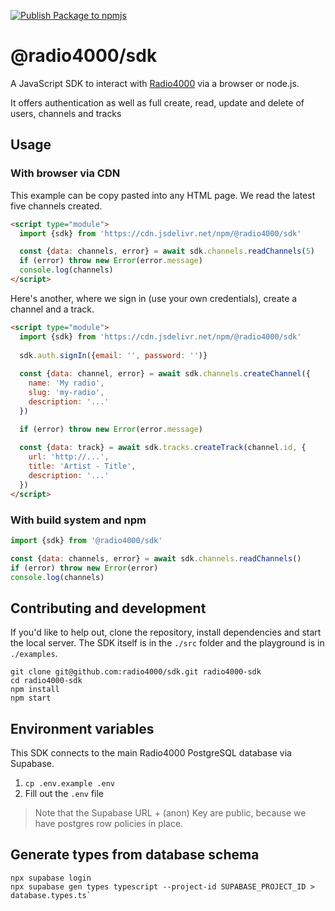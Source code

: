 [![Publish Package to npmjs](https://github.com/radio4000/sdk/actions/workflows/publish-to-npm-registry.yml/badge.svg)](https://github.com/radio4000/sdk/actions/workflows/publish-to-npm-registry.yml)

# @radio4000/sdk

A JavaScript SDK to interact with [Radio4000](https://radio4000.com) via a browser or node.js.  

It offers authentication as well as full create, read, update and delete of users, channels and tracks

## Usage 

### With browser via CDN

This example can be copy pasted into any HTML page. We read the latest five channels created.

```html
<script type="module">
  import {sdk} from 'https://cdn.jsdelivr.net/npm/@radio4000/sdk'

  const {data: channels, error} = await sdk.channels.readChannels(5)
  if (error) throw new Error(error.message)
  console.log(channels)
</script>
```

Here's another, where we sign in (use your own credentials), create a channel and a track.

```html
<script type="module">
  import {sdk} from 'https://cdn.jsdelivr.net/npm/@radio4000/sdk'
	
  sdk.auth.signIn({email: '', password: '')}
	
  const {data: channel, error} = await sdk.channels.createChannel({
    name: 'My radio',
    slug: 'my-radio',
    description: '...'
  })

  if (error) throw new Error(error.message)
	
  const {data: track} = await sdk.tracks.createTrack(channel.id, {
    url: 'http://...',
    title: 'Artist - Title',
    description: '...'
  })
</script>
```

### With build system and npm

```js
import {sdk} from '@radio4000/sdk'

const {data: channels, error} = await sdk.channels.readChannels()
if (error) throw new Error(error)
console.log(channels)
```

## Contributing and development

If you'd like to help out, clone the repository, install dependencies and start the local server. The SDK itself is in the `./src` folder and the playground is in `./examples`.

```shell
git clone git@github.com:radio4000/sdk.git radio4000-sdk
cd radio4000-sdk
npm install
npm start
```

## Environment variables

This SDK connects to the main Radio4000 PostgreSQL database via Supabase. 

1. `cp .env.example .env`
2. Fill out the `.env` file

> Note that the Supabase URL + (anon) Key are public, because we have postgres row policies in place.

## Generate types from database schema

```shell
npx supabase login
npx supabase gen types typescript --project-id SUPABASE_PROJECT_ID > database.types.ts`
```
